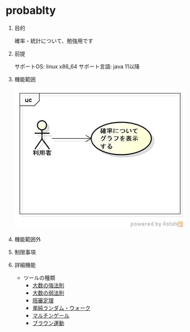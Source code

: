 probablty
=========
1. 目的

   確率・統計について、勉強用です

1. 前提

   サポートOS: linux x86_64
   サポート言語: java 11以降

1. 機能範囲

   ![probablty](images/ucProbablity.jpg)

1. 機能範囲外

1. 制限事項

1. 詳細機能

   * ツールの種類
     - [大数の強法則](dspbdist.md)
     - [大数の弱法則](dspbdist2.md)
     - [陪審定理](dspbdist3.md)
     - [単純ランダム・ウォーク](dspbdist4.md)
     - [マルチンゲール](dspbdist5.md)
     - [ブラウン運動](dspbdist6.md)
